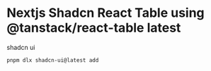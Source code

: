 <h1>Nextjs Shadcn React Table using @tanstack/react-table latest
</h1>

<p> shadcn ui

    pnpm dlx shadcn-ui@latest add

</p>
